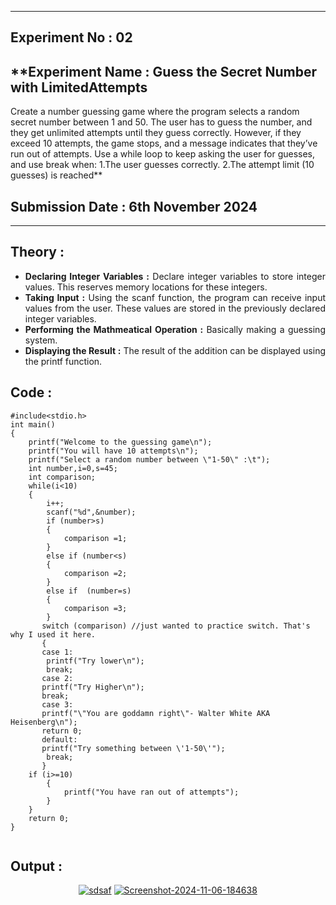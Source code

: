 -----------------------------------------------------
## **Experiment No : 02**

## **Experiment Name : Guess the Secret Number with LimitedAttempts
 Create a number guessing game where the program selects a random secret number
 between 1 and 50. The user has to guess the number, and they get unlimited attempts until
 they guess correctly. However, if they exceed 10 attempts, the game stops, and a message
 indicates that they’ve run out of attempts.
 Use a while loop to keep asking the user for guesses, and use break when:
 1.The user guesses correctly.
 2.The attempt limit (10 guesses) is reached**

## **Submission Date : 6th November 2024**

----------

## **Theory :**
<div align="justify">

- **Declaring Integer Variables :** Declare integer variables to store integer values. This reserves memory locations for these integers.<br>
- **Taking Input :** Using the scanf function, the program can receive input values from the user. These values are stored in the previously declared integer variables.<br>
- **Performing the Mathmeatical Operation :** Basically making a guessing system.<br>
- **Displaying the Result :** The result of the addition can be displayed using the printf function.  <br>

</div>

## **Code :**
```
#include<stdio.h>
int main()
{
    printf("Welcome to the guessing game\n");
    printf("You will have 10 attempts\n");
    printf("Select a random number between \"1-50\" :\t");
    int number,i=0,s=45;
    int comparison;
    while(i<10)
    {
        i++;
        scanf("%d",&number);
        if (number>s)
        {
            comparison =1;
        }
        else if (number<s)
        {
            comparison =2;
        }
        else if  (number=s)
        {
            comparison =3;
        }
       switch (comparison) //just wanted to practice switch. That's why I used it here.
       {
       case 1:
        printf("Try lower\n");
        break;
       case 2:
       printf("Try Higher\n");
       break;
       case 3:
       printf("\"You are goddamn right\"- Walter White AKA Heisenberg\n");
       return 0;
       default:
       printf("Try something between \'1-50\'");
        break;
       }
    if (i>=10)
        {
            printf("You have ran out of attempts");
        }
    }
    return 0;
}


```

## **Output :**
<p align="center">
<a href="https://ibb.co.com/nDGcxfT"><img src="https://i.ibb.co.com/7GfWsVH/sdsaf.png" alt="sdsaf" border="0"></a>
<a href="https://imgbb.com/"><img src="https://i.ibb.co.com/j8XwpqY/Screenshot-2024-11-06-184638.png" alt="Screenshot-2024-11-06-184638" border="0"></a>
</p>

